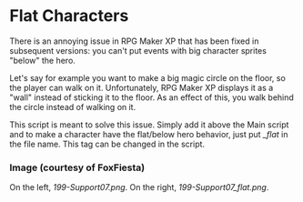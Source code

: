 # Flat Characters
There is an annoying issue in RPG Maker XP that has been fixed in subsequent versions: you can't put events with big character sprites "below" the hero.

Let's say for example you want to make a big magic circle on the floor, so the player can walk on it. Unfortunately, RPG Maker XP displays it as a "wall" instead of sticking it to the floor. As an effect of this, you walk behind the circle instead of walking on it.

This script is meant to solve this issue. Simply add it above the Main script and to make a character have the flat/below hero behavior, just put _\_flat_ in the file name. This tag can be changed in the script.

### Image (courtesy of FoxFiesta)

On the left, _199-Support07.png_. On the right, _199-Support07_flat.png_.
